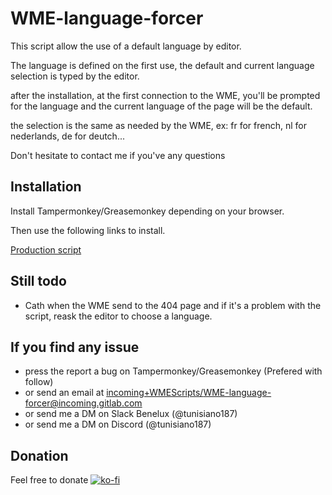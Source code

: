 # WME-language-forcer

This script allow the use of a default language by editor.

The language is defined on the first use, the default and current language selection is typed by the editor.

after the installation, at the first connection to the WME, you'll be prompted for the language and the current language of the page will be the default.

the selection is the same as needed by the WME, ex: fr for french, nl for nederlands, de for deutch...

Don't hesitate to contact me if you've any questions

Installation
------------

Install Tampermonkey/Greasemonkey depending on your browser.

Then use the following links to install.

<a href="https://greasyfork.org/fr/scripts/370408-wme-language-forcer">Production script</a>

Still todo
----------

- Cath when the WME send to the 404 page and if it's a problem with the script, reask the editor to choose a language.

If you find any issue
---------------------
- press the report a bug on Tampermonkey/Greasemonkey (Prefered with follow)
- or send an email at <a href="mailto:incoming+WMEScripts/WME-language-forcer@incoming.gitlab.com">incoming+WMEScripts/WME-language-forcer@incoming.gitlab.com</a>
- or send me a DM on Slack Benelux (@tunisiano187)
- or send me a DM on Discord (@tunisiano187)


Donation
--------
Feel free to donate
[![ko-fi](https://www.ko-fi.com/img/donate_sm.png)](https://ko-fi.com/W7W4GSD8)